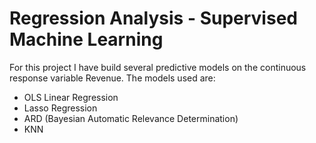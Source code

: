 # Regression Analysis - Supervised Machine Learning

For this project I have build several predictive models on the continuous response variable Revenue. The models used are:
 - OLS Linear Regression
 - Lasso Regression 
 - ARD (Bayesian Automatic Relevance Determination)
 - KNN
